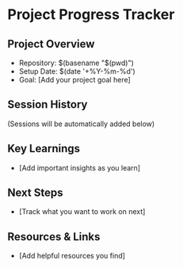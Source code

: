 # Project Progress Tracker

## Project Overview
- Repository: $(basename "$(pwd)")
- Setup Date: $(date '+%Y-%m-%d')
- Goal: [Add your project goal here]

## Session History
(Sessions will be automatically added below)

## Key Learnings
- [Add important insights as you learn]

## Next Steps
- [Track what you want to work on next]

## Resources & Links
- [Add helpful resources you find]
